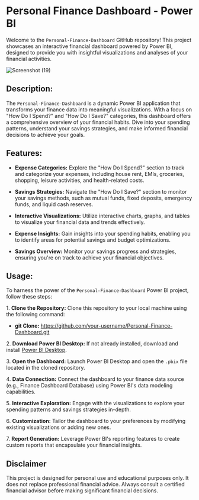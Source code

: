 Personal Finance Dashboard - Power BI
=====================================

Welcome to the `Personal-Finance-Dashboard` GitHub repository! This project showcases an interactive financial dashboard powered by Power BI, designed to provide you with insightful visualizations and analyses of your financial activities.

![Screenshot (19)](https://github.com/PurnaChandar26/Personal-Finance-Dashboard/assets/97793147/88552147-cb38-4c7f-abf9-b0c64eeeeda2)


## Description:

The `Personal-Finance-Dashboard` is a dynamic Power BI application that transforms your finance data into meaningful visualizations. With a focus on "How Do I Spend?" and "How Do I Save?" categories, this dashboard offers a comprehensive overview of your financial habits. Dive into your spending patterns, understand your savings strategies, and make informed financial decisions to achieve your goals.

## Features:

- **Expense Categories:** Explore the "How Do I Spend?" section to track and categorize your expenses, including house rent, EMIs, groceries, shopping, leisure activities, and health-related costs.

- **Savings Strategies:** Navigate the "How Do I Save?" section to monitor your savings methods, such as mutual funds, fixed deposits, emergency funds, and liquid cash reserves.

- **Interactive Visualizations:** Utilize interactive charts, graphs, and tables to visualize your financial data and trends effectively.

- **Expense Insights:** Gain insights into your spending habits, enabling you to identify areas for potential savings and budget optimizations.

- **Savings Overview:** Monitor your savings progress and strategies, ensuring you're on track to achieve your financial objectives.

## Usage:

To harness the power of the `Personal-Finance-Dashboard` Power BI project, follow these steps:

1\. **Clone the Repository:** Clone this repository to your local machine using the following command:

- **git Clone:** https://github.com/your-username/Personal-Finance-Dashboard.git

2\. **Download Power BI Desktop:** If not already installed, download and install [Power BI Desktop](https://powerbi.microsoft.com/desktop/).

3\. **Open the Dashboard:** Launch Power BI Desktop and open the `.pbix` file located in the cloned repository.

4\. **Data Connection:** Connect the dashboard to your finance data source (e.g., Finance Dashboard Database) using Power BI's data modeling capabilities.

5\. **Interactive Exploration:** Engage with the visualizations to explore your spending patterns and savings strategies in-depth.

6\. **Customization:** Tailor the dashboard to your preferences by modifying existing visualizations or adding new ones.

7\. **Report Generation:** Leverage Power BI's reporting features to create custom reports that encapsulate your financial insights.


## Disclaimer

This project is designed for personal use and educational purposes only. It does not replace professional financial advice. Always consult a certified financial advisor before making significant financial decisions.
